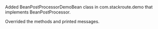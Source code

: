 Added BeanPostProcessorDemoBean class in com.stackroute.demo that implements BeanPostProcessor.

Overrided the methods and printed messages.